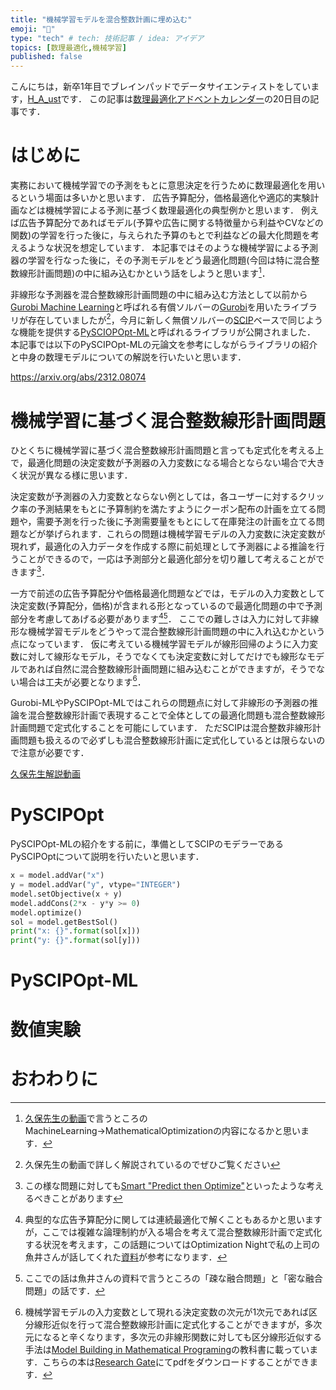 ```yaml
---
title: "機械学習モデルを混合整数計画に埋め込む"
emoji: "🌮"
type: "tech" # tech: 技術記事 / idea: アイデア
topics: [数理最適化,機械学習]
published: false
---
```


こんにちは，新卒1年目でブレインパッドでデータサイエンティストをしています，[H_A_ust](https://twitter.com/H_A_ust)です．
この記事は[数理最適化アドベントカレンダー](https://qiita.com/advent-calendar/2023/mathematical-optimization)の20日目の記事です．

# はじめに
実務において機械学習での予測をもとに意思決定を行うために数理最適化を用いるという場面は多いかと思います．
広告予算配分，価格最適化や適応的実験計画などは機械学習による予測に基づく数理最適化の典型例かと思います．
例えば広告予算配分であればモデル(予算や広告に関する特徴量から利益やCVなどの関数)の学習を行った後に，与えられた予算のもとで利益などの最大化問題を考えるような状況を想定しています．
本記事ではそのような機械学習による予測器の学習を行なった後に，その予測モデルをどう最適化問題(今回は特に混合整数線形計画問題)の中に組み込むかという話をしようと思います[^1]．

非線形な予測器を混合整数線形計画問題の中に組み込む方法として以前から[Gurobi Machine Learning](https://gurobi-machinelearning.readthedocs.io/en/stable/userguide.html)と呼ばれる有償ソルバーの[Gurobi](https://www.gurobi.com/)を用いたライブラリが存在していましたが[^3]，今月に新しく無償ソルバーの[SCIP](https://www.scipopt.org/)ベースで同じような機能を提供する[PySCIOPOpt-ML](https://pyscipopt-ml.readthedocs.io/en/latest/)と呼ばれるライブラリが公開されました．
本記事では以下のPySCIPOpt-MLの元論文を参考にしながらライブラリの紹介と中身の数理モデルについての解説を行いたいと思います．


https://arxiv.org/abs/2312.08074


# 機械学習に基づく混合整数線形計画問題
ひとくちに機械学習に基づく混合整数線形計画問題と言っても定式化を考える上で，最適化問題の決定変数が予測器の入力変数になる場合とならない場合で大きく状況が異なる様に思います．

決定変数が予測器の入力変数とならない例としては，各ユーザーに対するクリック率の予測結果をもとに予算制約を満たすようにクーポン配布の計画を立てる問題や，需要予測を行った後に予測需要量をもとにして在庫発注の計画を立てる問題などが挙げられます．これらの問題は機械学習モデルの入力変数に決定変数が現れず，最適化の入力データを作成する際に前処理として予測器による推論を行うことができるので，一応は予測部分と最適化部分を切り離して考えることができます[^4]．

一方で前述の広告予算配分や価格最適化問題などでは，モデルの入力変数として決定変数(予算配分，価格)が含まれる形となっているので最適化問題の中で予測部分を考慮してあげる必要があります[^5][^6]．
ここでの難しさは入力に対して非線形な機械学習モデルをどうやって混合整数線形計画問題の中に入れ込むかという点になっています．
仮に考えている機械学習モデルが線形回帰のように入力変数に対して線形なモデル，そうでなくても決定変数に対してだけでも線形なモデルであれば自然に混合整数線形計画問題に組み込むことができますが，そうでない場合は工夫が必要となります[^7]．

Gurobi-MLやPySCIPOpt-MLではこれらの問題点に対して非線形の予測器の推論を混合整数線形計画で表現することで全体としての最適化問題も混合整数線形計画問題で定式化することを可能にしています．
ただSCIPは混合整数非線形計画問題も扱えるので必ずしも混合整数線形計画に定式化しているとは限らないので注意が必要です．


[久保先生解説動画](https://youtu.be/RoRwF6Gudzk?si=-urrR961dnyKfDQL)

# PySCIPOpt
PySCIPOpt-MLの紹介をする前に，準備としてSCIPのモデラーであるPySCIPOptについて説明を行いたいと思います．

```python
x = model.addVar("x")
y = model.addVar("y", vtype="INTEGER")
model.setObjective(x + y)
model.addCons(2*x - y*y >= 0)
model.optimize()
sol = model.getBestSol()
print("x: {}".format(sol[x]))
print("y: {}".format(sol[y]))
```

# PySCIPOpt-ML


# 数値実験


# おわわりに



[^1]:[久保先生の動画](https://www.youtube.com/watch?v=BAqRNNkyor0&list=PLz8sHu_CzBwP6JgUUOM265kMCNQU2u-r2)で言うところのMachineLearning→MathematicalOptimizationの内容になるかと思います．
[^2]: 他にも最適決定木を使って学習も推論を含んだ最適化問題も混合整数線形計画問題で行うといったアプローチも存在します
[^3]: 久保先生の動画で詳しく解説されているのでぜひご覧ください
[^4]: この様な問題に対しても[Smart "Predict then Optimize"](https://arxiv.org/abs/1710.08005)といったような考えるべきことがあります
[^5]: 典型的な広告予算配分に関しては連続最適化で解くこともあるかと思いますが，ここでは複雑な論理制約が入る場合を考えて混合整数線形計画で定式化する状況を考えます，この話題についてはOptimization Nightで私の上司の魚井さんが話してくれた[資料](https://speakerdeck.com/hidenari/optimizationnight-ji-jie-xue-xi-toshu-li-zui-shi-hua-norong-he)が参考になります．
[^6]: ここでの話は魚井さんの資料で言うところの「疎な融合問題」と「密な融合問題」の話です．
[^7]: 機械学習モデルの入力変数として現れる決定変数の次元が1次元であれば区分線形近似を行って混合整数線形計画に定式化することができますが，多次元になると辛くなります，多次元の非線形関数に対しても区分線形近似する手法は[Model Building in Mathematical Programing](https://www.wiley.com/en-us/Model+Building+in+Mathematical+Programming%2C+5th+Edition-p-9781118443330)の教科書に載っています．こちらの本は[Research Gate](https://www.researchgate.net/file.PostFileLoader.html?id=546b5d0bd685cc9e2b8b45d4&assetKey=AS%3A273636437495809%401442251418466)にてpdfをダウンロードすることができます．